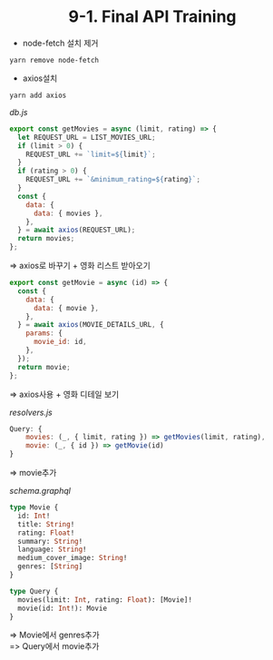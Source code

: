 <h1 align="center">
<strong>9-1. Final API Training</strong><br>
</h1>

- node-fetch 설치 제거

```
yarn remove node-fetch
```

- axios설치

```
yarn add axios
```

_db.js_

```javascript
export const getMovies = async (limit, rating) => {
  let REQUEST_URL = LIST_MOVIES_URL;
  if (limit > 0) {
    REQUEST_URL += `limit=${limit}`;
  }
  if (rating > 0) {
    REQUEST_URL += `&minimum_rating=${rating}`;
  }
  const {
    data: {
      data: { movies },
    },
  } = await axios(REQUEST_URL);
  return movies;
};
```

=> axios로 바꾸기 + 영화 리스트 받아오기

```javascript
export const getMovie = async (id) => {
  const {
    data: {
      data: { movie },
    },
  } = await axios(MOVIE_DETAILS_URL, {
    params: {
      movie_id: id,
    },
  });
  return movie;
};
```

=> axios사용 + 영화 디테일 보기

_resolvers.js_

```javascript
Query: {
    movies: (_, { limit, rating }) => getMovies(limit, rating),
    movie: (_, { id }) => getMovie(id)
}
```

=> movie추가

_schema.graphql_

```graphql
type Movie {
  id: Int!
  title: String!
  rating: Float!
  summary: String!
  language: String!
  medium_cover_image: String!
  genres: [String]
}

type Query {
  movies(limit: Int, rating: Float): [Movie]!
  movie(id: Int!): Movie
}
```

=> Movie에서 genres추가<br>
=> Query에서 movie추가

